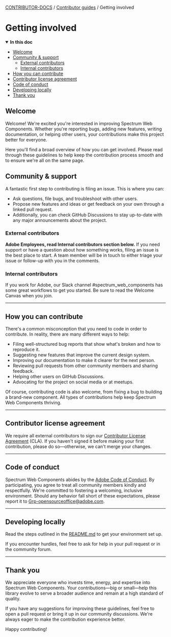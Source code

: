 <!-- Generated breadcrumbs - DO NOT EDIT -->

[CONTRIBUTOR-DOCS](../README.md) / [Contributor guides](README.md) / Getting involved

<!-- Document title (editable) -->

# Getting involved

<!-- Generated TOC - DO NOT EDIT -->

<details open>
<summary><strong>In this doc</strong></summary>

- [Welcome](#welcome)
- [Community & support](#community--support)
    - [External contributors](#external-contributors)
    - [Internal contributors](#internal-contributors)
- [How you can contribute](#how-you-can-contribute)
- [Contributor license agreement](#contributor-license-agreement)
- [Code of conduct](#code-of-conduct)
- [Developing locally](#developing-locally)
- [Thank you](#thank-you)

</details>

<!-- Document content (editable) -->

## Welcome

Welcome! We're excited you're interested in improving Spectrum Web Components. Whether you're reporting bugs, adding new features, writing documentation, or helping other users, your contributions make this project better for everyone.

Here you'll find a broad overview of how you can get involved. Please read through these guidelines to help keep the contribution process smooth and to ensure we're all on the same page.

## Community & support

A fantastic first step to contributing is filing an issue. This is where you can:

- Ask questions, file bugs, and troubleshoot with other users.
- Propose new features and ideas or get feedback on your own through a linked pull request.
- Additionally, you can check GitHub Discussions to stay up-to-date with any major announcements about the project.

### External contributors

**Adobe Employees, read Internal contributors section below.**
If you need support or have a question about how something works, filing an issue is the best place to start. A team member will be in touch to either triage your issue or follow-up with you in the comments.

### Internal contributors

If you work for Adobe, our Slack channel #spectrum_web_components has some great workflows to get you started. Be sure to read the Welcome Canvas when you join.

---

## How you can contribute

There's a common misconception that you need to code in order to contribute. In reality, there are many different ways to help:

- Filing well-structured bug reports that show what's broken and how to reproduce it.
- Suggesting new features that improve the current design system.
- Improving our documentation to make it clearer for the next person.
- Reviewing pull requests from other community members and sharing feedback.
- Helping other users on GitHub Discussions.
- Advocating for the project on social media or at meetups.

Of course, contributing code is also welcome, from fixing a bug to building a brand-new component. All types of contributions help keep Spectrum Web Components thriving.

---

## Contributor license agreement

We require all external contributors to sign our [Contributor License Agreement](https://opensource.adobe.com/cla.html) (CLA). If you haven't signed it before making your first contribution, please do so—otherwise, we can't merge your changes.

---

## Code of conduct

Spectrum Web Components abides by the [Adobe Code of Conduct](../../CODE_OF_CONDUCT.md). By participating, you agree to treat all community members kindly and respectfully. We're committed to fostering a welcoming, inclusive environment.
Should any behavior fall short of these expectations, please report it to <Grp-opensourceoffice@adobe.com>.

---

## Developing locally

Read the steps outlined in the [README.md](../README.md) to get your environment set up.

If you encounter hurdles, feel free to ask for help in your pull request or in the community forum.

---

## Thank you

We appreciate everyone who invests time, energy, and expertise into Spectrum Web Components. Your contributions—big or small—help this library evolve to serve a broader audience and remain at a high standard of quality.

If you have any suggestions for improving these guidelines, feel free to open a pull request or bring it up in our community discussions. We're always eager to make the contribution experience better.

Happy contributing!
